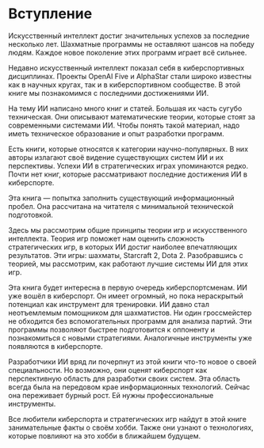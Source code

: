 # Вступление

Искусственный интеллект достиг значительных успехов за последние несколько лет. Шахматные программы не оставляют шансов на победу людям. Каждое новое поколение этих программ играет всё сильнее.

Недавно искусственный интеллект показал себя в киберспортивных дисциплинах. Проекты OpenAI Five и AlphaStar стали широко известны как в научных кругах, так и в киберспортивном сообществе. В этой книге мы познакомимся с последними достижениями ИИ.

На тему ИИ написано много книг и статей. Большая их часть сугубо техническая. Они описывают математические теории, которые стоят за современными системами ИИ. Чтобы понять такой материал, надо иметь техническое образование и опыт разработки программ.

Есть книги, которые относятся к категории научно-популярных. В них авторы излагают своё видение существующих систем ИИ и их перспективы. Успехи ИИ в стратегических играх упоминаются редко. Почти нет книг, которые рассматривают последние достижения ИИ в киберспорте.

Эта книга — попытка заполнить существующий информационный пробел. Она рассчитана на читателя с минимальной технической подготовкой.

Здесь мы рассмотрим общие принципы теории игр и искусственного интеллекта. Теория игр поможет нам оценить сложность стратегических игр, в которых ИИ достиг наиболее впечатляющих результатов. Эти игры: шахматы, Starcraft 2, Dota 2. Разобравшись с теорией, мы рассмотрим, как работают лучшие системы  ИИ для этих игр.

Эта книга будет интересна в первую очередь киберспортсменам. ИИ уже вошёл в киберспорт. Он имеет огромный, но пока нераскрытый потенциал как инструмент для тренировки. ИИ давно стал неотъемлемым помощником для шахматистов. Ни один гроссмейстер не обходится без вспомогательных программ для анализа партий. Эти программы позволяют быстрее подготовится к оппоненту и познакомиться с новыми стратегиями. Аналогичные инструменты уже появляются в киберспорте.

Разработчики ИИ вряд ли почерпнут из этой книги что-то новое о своей специальности. Но возможно, они оценят киберспорт как перспективную область для разработки своих систем. Эта область всегда была на передовом крае информационных технологий. Сейчас она переживает бурный рост. Ей нужны профессиональные инструменты.

Все любители киберспорта и стратегических игр найдут в этой книге занимательные факты о своём хобби. Также они узнают о технологиях, которые повлияют на это хобби в ближайшем будущем.
